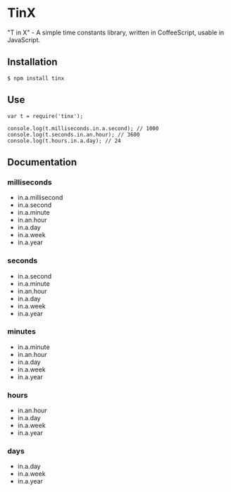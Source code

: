 TinX
=====

"T in X" - A simple time constants library, written in CoffeeScript, usable in JavaScript.

## Installation

    $ npm install tinx
    
## Use

    var t = require('tinx');
    
    console.log(t.milliseconds.in.a.second); // 1000
    console.log(t.seconds.in.an.hour); // 3600
    console.log(t.hours.in.a.day); // 24
    
## Documentation

### milliseconds

* in.a.millisecond
* in.a.second
* in.a.minute
* in.an.hour
* in.a.day
* in.a.week
* in.a.year
    
### seconds

* in.a.second
* in.a.minute
* in.an.hour
* in.a.day
* in.a.week
* in.a.year
    
### minutes

* in.a.minute
* in.an.hour
* in.a.day
* in.a.week
* in.a.year
    
### hours

* in.an.hour
* in.a.day
* in.a.week
* in.a.year
    
### days

* in.a.day
* in.a.week
* in.a.year